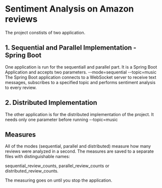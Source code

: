 # Sentiment Analysis on Amazon reviews

The project constists of two application.

## 1. Sequential and Parallel Implementation - Spring Boot
One application is run for the sequentiall and parallel part. It is a Spring Boot Application and accepts two parameters.
--mode=sequential --topic=music
The Spring Boot application connects to a WebSocket server to receive text messages, subscribes to a specified topic and performs sentiment analysis to every review.

## 2. Distributed Implementation
The other application is for the distributed implementation of the project.
It needs only one parameter before running 
--topic=music


## Measures
All of the modes (sequential, parallel and distributed) measure how many reviews were analyzed in a second.
The measures are saved to a separate files with distinguishable names:

sequential_review_counts, parallel_review_counts or distributed_review_counts.

The measuring goes on until you stop the application. 
